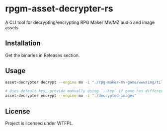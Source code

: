 # rpgm-asset-decrypter-rs

A CLI tool for decrypting/encrypting RPG Maker MV/MZ audio and image assets.

## Installation

Get the binaries in Releases section.

## Usage

```bash
asset-decrypter decrypt --engine mv -i "./rpg-maker-mv-game/www/img/tilesets"

# Uses default key, provide manually using `--key` if game has different key.
asset-decrypter encrypt --engine mv -i "./decrypted-images"
```

## License

Project is licensed under WTFPL.
